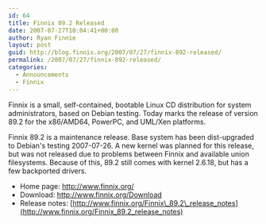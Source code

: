 ```yaml
---
id: 64
title: Finnix 89.2 Released
date: 2007-07-27T10:04:41+00:00
author: Ryan Finnie
layout: post
guid: http://blog.finnix.org/2007/07/27/finnix-892-released/
permalink: /2007/07/27/finnix-892-released/
categories:
  - Announcements
  - Finnix
---
```

Finnix is a small, self-contained, bootable Linux CD distribution for system administrators, based on Debian testing. Today marks the release of version 89.2 for the x86/AMD64, PowerPC, and UML/Xen platforms.

Finnix 89.2 is a maintenance release. Base system has been dist-upgraded to Debian's testing 2007-07-26. A new kernel was planned for this release, but was not released due to problems between Finnix and available union filesystems. Because of this, 89.2 still comes with kernel 2.6.18, but has a few backported drivers.

  * Home page: <http://www.finnix.org/>
  * Download: <http://www.finnix.org/Download>
  * Release notes: [http://www.finnix.org/Finnix\_89.2\_release_notes](http://www.finnix.org/Finnix_89.2_release_notes)
